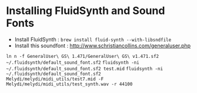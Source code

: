 # Installing FluidSynth and Sound Fonts

* Install FluidSynth : `brew install fluid-synth --with-libsndfile`
* Install this soundfont : http://www.schristiancollins.com/generaluser.php

`ln n -f GeneralUser\ GS\ 1.471/GeneralUser\ GS\ v1.471.sf2 ~/.fluidsynth/default_sound_font.sf2`
`fluidsynth -ni ~/.fluidsynth/default_sound_font.sf2 test.mid`
`fluidsynth -ni ~/.fluidsynth/default_sound_font.sf2  Melydi/melydi/midi_utils/test7.mid -F Melydi/melydi/midi_utils/test_synth.wav -r 44100`